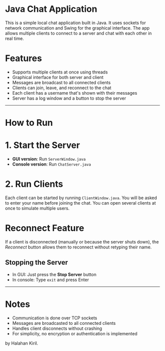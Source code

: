 
# Java Chat Application

This is a simple local chat application built in Java. It uses sockets for network communication and Swing for the graphical interface. The app allows multiple clients to connect to a server and chat with each other in real time.

# Features

- Supports multiple clients at once using threads
- Graphical interface for both server and client
- Messages are broadcast to all connected clients
- Clients can join, leave, and reconnect to the chat
- Each client has a username that's shown with their messages
- Server has a log window and a button to stop the server
  
---
  # How to Run

# 1. Start the Server

- **GUI version**: Run `ServerWindow.java`  
- **Console version**: Run `ChatServer.java`

# 2. Run Clients

Each client can be started by running `ClientWindow.java`. You will be asked to enter your name before joining the chat.
You can open several clients at once to simulate multiple users.

# Reconnect Feature

If a client is disconnected (manually or because the server shuts down), the *Reconnect* button allows them to reconnect without retyping their name.

## Stopping the Server

- In GUI: Just press the **Stop Server** button  
- In console: Type `exit` and press Enter

---

# Notes

- Communication is done over TCP sockets
- Messages are broadcasted to all connected clients
- Handles client disconnects without crashing
- For simplicity, no encryption or authentication is implemented

by Halahan Kiril.

